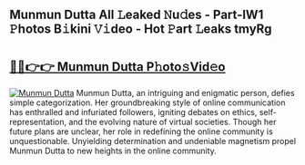 ## Munmun Dutta All 𝙻eaked 𝙽u𝚍es - Part-IW1 𝙿hotos B𝚒kini 𝚅𝚒deo - Hot 𝙿art 𝙻eaks tmyRg

# <h2><a href="http://ld3zoh.urlbe.top/?page=Munmun+Dutta">🔗🔗👉👉 Munmun Dutta P𝚑oto𝚜Vid𝚎o</a></h2>

[![Munmun Dutta](https://i.imgur.com/eBuTRDB.gif)](http://ld3zoh.urlbe.top/?page=Munmun+Dutta)
Munmun Dutta, an intriguing and enigmatic person, defies simple categorization. Her groundbreaking style of online communication has enthralled and infuriated followers, igniting debates on ethics, self-representation, and the evolving nature of virtual societies. Though her future plans are unclear, her role in redefining the online community is unquestionable. Unyielding determination and undeniable magnetism propel Munmun Dutta to new heights in the online community.
